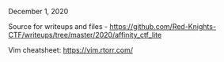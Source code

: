December 1, 2020

Source for writeups and files - https://github.com/Red-Knights-CTF/writeups/tree/master/2020/affinity_ctf_lite
   
Vim cheatsheet: https://vim.rtorr.com/
